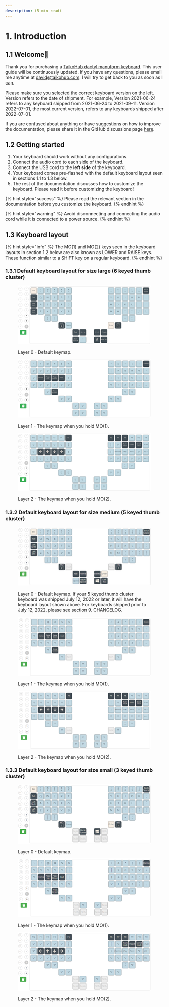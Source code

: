 ```yaml
---
description: (5 min read)
---
```


# 1. Introduction

## 1.1 Welcome👋

Thank you for purchasing a [TaikoHub dactyl manuform keyboard](https://taikohub.com/). This user guide will be continuously updated. If you have any questions, please email me anytime at david@taikohub.com. I will try to get back to you as soon as I can.

Please make sure you selected the correct keyboard version on the left. Version refers to the date of shipment. For example, Version 2021-06-24 refers to any keyboard shipped from 2021-06-24 to 2021-09-11. Version 2022-07-01, the most current version, refers to any keyboards shipped after 2022-07-01.

If you are confused about anything or have suggestions on how to improve the documentation, please share it in the GitHub discussions page [here](https://github.com/taikohub/dactyl-manuform-documentation/discussions/categories/general).



## 1.2 Getting started

1. Your keyboard should work without any configurations.&#x20;
2. Connect the audio cord to each side of the keyboard.
3. Connect the USB cord to the **left side** of the keyboard.
4. Your keyboard comes pre-flashed with the default keyboard layout seen in sections 1.1 to 1.3 below.
5. The rest of the documentation discusses how to customize the keyboard. Please read it before customizing the keyboard!

{% hint style="success" %}
Please read the relevant section in the documentation before you customize the keyboard.
{% endhint %}

{% hint style="warning" %}
Avoid disconnecting and connecting the audio cord while it is connected to a power source.
{% endhint %}

## 1.3 Keyboard layout

{% hint style="info" %}
The MO(1) and MO(2) keys seen in the keyboard layouts in section 1.2 below are also known as LOWER and RAISE keys. These function similar to a SHIFT key on a regular keyboard.
{% endhint %}



### 1.3.1 Default keyboard layout for size large (6 keyed thumb cluster)

<figure><img src=".gitbook/assets/Screenshot from 2021-06-24 21-58-42.png" alt="taikohub-dactyl-manuform-keyboard-with-six-keyed-thumb-cluster-keyboard-layout-base-layer"><figcaption><p>Layer 0 - Default keymap.</p></figcaption></figure>

<figure><img src=".gitbook/assets/Screenshot from 2021-06-24 21-59-05.png" alt="taikohub-dactyl-manuform-keyboard-with-six-keyed-thumb-cluster-keyboard-layout-lower-layer"><figcaption><p>Layer 1 - The keymap when you hold MO(1).</p></figcaption></figure>

<figure><img src=".gitbook/assets/Screenshot from 2021-06-24 21-59-24.png" alt="taikohub-dactyl-manuform-keyboard-with-six-keyed-thumb-cluster-keyboard-layout-raised-layer"><figcaption><p>Layer 2 - The keymap when you hold MO(2).</p></figcaption></figure>



### 1.3.2 Default keyboard layout for size medium (5 keyed thumb cluster)

<figure><img src=".gitbook/assets/five_layer_0.jpg" alt="taikohub-dactyl-manuform-keyboard-with-five-keyed-thumb-cluster-keyboard-layout-base-layer"><figcaption><p>Layer 0 - Default keymap. If your 5 keyed thumb cluster keyboard was shipped July 12, 2022 or later, it will have the keyboard layout shown above. For keyboards shipped prior to July 12, 2022, please see section 9. CHANGELOG.</p></figcaption></figure>

<figure><img src=".gitbook/assets/five_layer_1.png" alt="taikohub-dactyl-manuform-keyboard-with-five-keyed-thumb-cluster-keyboard-layout-lower-layer"><figcaption><p>Layer 1 - The keymap when you hold MO(1).</p></figcaption></figure>

<figure><img src=".gitbook/assets/five_layer_2.png" alt="taikohub-dactyl-manuform-keyboard-with-five-keyed-thumb-cluster-keyboard-layout-raised-layer"><figcaption><p>Layer 2 - The keymap when you hold MO(2).</p></figcaption></figure>



### 1.3.3 Default keyboard layout for size small (3 keyed thumb cluster)

<figure><img src=".gitbook/assets/layer0.png" alt="taikohub-dactyl-manuform-keyboard-with-three-keyed-thumb-cluster-keyboard-layout-base-layer"><figcaption><p>Layer 0 - Default keymap.</p></figcaption></figure>

<figure><img src=".gitbook/assets/layer1.png" alt="taikohub-dactyl-manuform-keyboard-with-three-keyed-thumb-cluster-keyboard-layout-lower-layer"><figcaption><p>Layer 1 - The keymap when you hold MO(1).</p></figcaption></figure>

<figure><img src=".gitbook/assets/layer2.png" alt="taikohub-dactyl-manuform-keyboard-with-three-keyed-thumb-cluster-keyboard-layout-raised-layer"><figcaption><p>Layer 2 - The keymap when you hold MO(2).</p></figcaption></figure>
